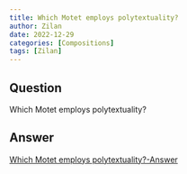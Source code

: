 ```yaml
---
title: Which Motet employs polytextuality?
author: Zilan
date: 2022-12-29
categories: [Compositions]
tags: [Zilan]
---
```


## Question

Which Motet employs polytextuality?



## Answer

[Which Motet employs polytextuality?-Answer](/music-history/posts/Which-Motet-employs-polytextuality-answer/)
